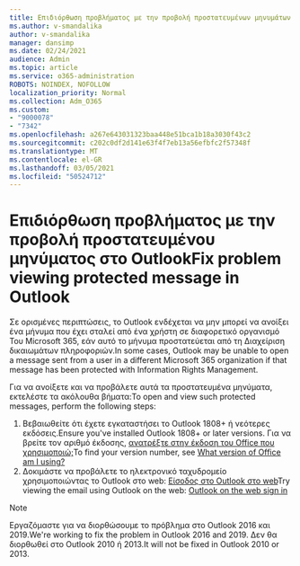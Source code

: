 ```yaml
---
title: Επιδιόρθωση προβλήματος με την προβολή προστατευμένων μηνυμάτων στο Outlook
ms.author: v-smandalika
author: v-smandalika
manager: dansimp
ms.date: 02/24/2021
audience: Admin
ms.topic: article
ms.service: o365-administration
ROBOTS: NOINDEX, NOFOLLOW
localization_priority: Normal
ms.collection: Adm_O365
ms.custom:
- "9000078"
- "7342"
ms.openlocfilehash: a267e643031323baa448e51bca1b18a3030f43c2
ms.sourcegitcommit: c202c0df2d141e63f4f7eb13a56efbfc2f57348f
ms.translationtype: MT
ms.contentlocale: el-GR
ms.lasthandoff: 03/05/2021
ms.locfileid: "50524712"
---
```

# <a name="fix-problem-viewing-protected-message-in-outlook"></a><span data-ttu-id="292ab-102">Επιδιόρθωση προβλήματος με την προβολή προστατευμένου μηνύματος στο Outlook</span><span class="sxs-lookup"><span data-stu-id="292ab-102">Fix problem viewing protected message in Outlook</span></span>

<span data-ttu-id="292ab-103">Σε ορισμένες περιπτώσεις, το Outlook ενδέχεται να μην μπορεί να ανοίξει ένα μήνυμα που έχει σταλεί από ένα χρήστη σε διαφορετικό οργανισμό Του Microsoft 365, εάν αυτό το μήνυμα προστατεύεται από τη Διαχείριση δικαιωμάτων πληροφοριών.</span><span class="sxs-lookup"><span data-stu-id="292ab-103">In some cases, Outlook may be unable to open a message sent from a user in a different Microsoft 365 organization if that message has been protected with Information Rights Management.</span></span>

<span data-ttu-id="292ab-104">Για να ανοίξετε και να προβάλετε αυτά τα προστατευμένα μηνύματα, εκτελέστε τα ακόλουθα βήματα:</span><span class="sxs-lookup"><span data-stu-id="292ab-104">To open and view such protected messages, perform the following steps:</span></span>

1. <span data-ttu-id="292ab-105">Βεβαιωθείτε ότι έχετε εγκαταστήσει το Outlook 1808+ ή νεότερες εκδόσεις.</span><span class="sxs-lookup"><span data-stu-id="292ab-105">Ensure you've installed Outlook 1808+ or later versions.</span></span> <span data-ttu-id="292ab-106">Για να βρείτε τον αριθμό έκδοσης, [ανατρέξτε στην έκδοση του Office που χρησιμοποιώ;](https://support.microsoft.com/office/about-office-what-version-of-office-am-i-using-932788b8-a3ce-44bf-bb09-e334518b8b19)</span><span class="sxs-lookup"><span data-stu-id="292ab-106">To find your version number, see [What version of Office am I using?](https://support.microsoft.com/office/about-office-what-version-of-office-am-i-using-932788b8-a3ce-44bf-bb09-e334518b8b19)</span></span>
2. <span data-ttu-id="292ab-107">Δοκιμάστε να προβάλετε το ηλεκτρονικό ταχυδρομείο χρησιμοποιώντας το Outlook στο web: [Είσοδος στο Outlook στο web](https://outlook.office365.com/mail/inbox)</span><span class="sxs-lookup"><span data-stu-id="292ab-107">Try viewing the email using Outlook on the web: [Outlook on the web sign in](https://outlook.office365.com/mail/inbox)</span></span>

> [!NOTE]
> <span data-ttu-id="292ab-108">Εργαζόμαστε για να διορθώσουμε το πρόβλημα στο Outlook 2016 και 2019.</span><span class="sxs-lookup"><span data-stu-id="292ab-108">We're working to fix the problem in Outlook 2016 and 2019.</span></span> <span data-ttu-id="292ab-109">Δεν θα διορθωθεί στο Outlook 2010 ή 2013.</span><span class="sxs-lookup"><span data-stu-id="292ab-109">It will not be fixed in Outlook 2010 or 2013.</span></span>
